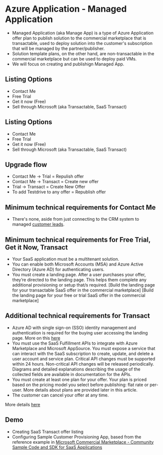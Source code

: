 # Azure Application - Managed Application

- Managed Application (aka Manage App) is a type of Azure Application offer plan to publish solution to the commercial marketplace that is transactable, used to deploy solution into the customer's subscription that will be managed by the partner/publisher.
- Solution template plans, on the other hand, are non-transactable in the commercial marketplace but can be used to deploy paid VMs. 
- We will focus on creating and publishign Managed App.

## Listing Options
- Contact Me 
- Free Trial
- Get it now (Free)
- Sell through Microsoft (aka Transactable, SaaS Transact)

## Listing Options
- Contact Me 
- Free Trial
- Get it now (Free)
- Sell through Microsoft (aka Transactable, SaaS Transact)

## Upgrade flow
- Contact Me -> Trial = Repulish offer 
- Contact Me -> Transact = Create new offer
- Trial -> Transact = Create New Offer
- To add Testdrive to any offer = Republish offer

## Minimum technical requirements for Contact Me
- There's none, aside from just connecting to the CRM system to managed [customer leads](https://docs.microsoft.com/en-us/azure/marketplace/plan-saas-offer#customer-leads).

## Minimum technical requirements for Free Trial, Get it Now, Transact
- Your SaaS application must be a multitenant solution.
- You can enable both Microsoft Accounts (MSA) and Azure Active Directory (Azure AD) for authenticating users.
- You must create a landing page. After a user purchases your offer, they’re directed to the landing page. This helps them complete any additional provisioning or setup that/s required. 
[Build the landing page for your transactable SaaS offer in the commercial marketplace]
[Build the landing page for your free or trial SaaS offer in the commercial marketplace]

## Additional technical requirements for Transact
- Azure AD with single sign-on (SSO) identity management and authentication is required for the buying user accessing the landing page. More on this [here](https://docs.microsoft.com/en-us/azure/marketplace/azure-ad-saas)
- You must use the SaaS Fulfillment APIs to integrate with Azure Marketplace and Microsoft AppSource. You must expose a service that can interact with the SaaS subscription to create, update, and delete a user account and service plan. Critical API changes must be supported within 24 hours. Non-critical API changes will be released periodically. Diagrams and detailed explanations describing the usage of the collected fields are available in documentation for the APIs.
- You must create at least one plan for your offer. Your plan is priced based on the pricing model you select before publishing: flat rate or per-user. More details about plans are provided later in this article.
- The customer can cancel your offer at any time.

More details [here](https://docs.microsoft.com/en-us/azure/marketplace/plan-saas-offer#technical-requirements)

## Demo
- Creating SaaS Transact offer listing
- Configuring Sample Customer Provisioning App, based from the reference example in [Microsoft Commercial Marketplace - Community Sample Code and SDK for SaaS Applications](https://github.com/Azure/Microsoft-commercial-marketplace-transactable-SaaS-offer-SDK)
